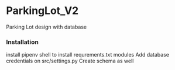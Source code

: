 # ParkingLot_V2
Parking Lot design with database

### Installation
install pipenv shell to install requrements.txt modules
Add database credentials on src/settings.py
Create schema as well
